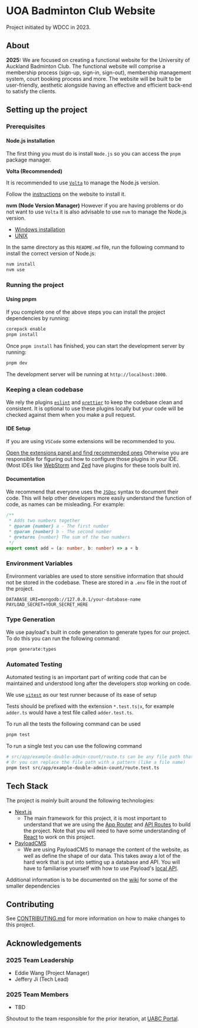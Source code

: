 # UOA Badminton Club Website
Project initiated by WDCC in 2023.

## About

**2025:** We are focused on creating a functional website for the University of Auckland Badminton Club. The functional website will comprise a membership process (sign-up, sign-in, sign-out), membership management system, court booking process and more. The website will be built to be user-friendly, aesthetic alongside having an effective and efficient back-end to satisfy the clients.

## Setting up the project

### Prerequisites

#### Node.js installation

The first thing you must do is install `Node.js` so you can access the `pnpm` package manager.

**Volta (Recommended)**

It is recommended to use [`Volta`](https://volta.sh/) to manage the Node.js version.

Follow the [instructions](https://docs.volta.sh/guide/getting-started) on the website to install it.

**nvm (Node Version Manager)**
However if you are having problems or do not want to use `Volta` it is also advisable to use `nvm` to manage the Node.js
version.

- [Windows installation](https://github.com/coreybutler/nvm-windows/releases)
- [UNIX](https://github.com/nvm-sh/nvm?tab=readme-ov-file#installing-and-updating)

In the same directory as this `README.md` file, run the following command to install the correct version of Node.js:

```bash
nvm install
nvm use
```

### Running the project

#### Using pnpm

If you complete one of the above steps you can install the project dependencies by running:

```bash
corepack enable
pnpm install
```

Once `pnpm install` has finished, you can start the development server by running:

```bash
pnpm dev
```

The development server will be running at `http://localhost:3000`.

### Keeping a clean codebase

We rely the plugins [`eslint`](https://eslint.org/docs/latest/) and [`prettier`](https://prettier.io/docs/) to keep
the codebase clean and consistent. It is optional to use these plugins locally but your code will be checked against
them when you make a pull request.

#### IDE Setup

If you are using `VSCode` some extensions will be recommended to you.

[Open the extensions panel and find recommended ones](https://code.visualstudio.com/docs/configure/extensions/extension-marketplace)
Otherwise you are responsible for figuring out how to configure those plugins in your IDE. (Most IDEs
like [WebStorm](https://www.jetbrains.com/webstorm/) and [Zed](https://zed.dev/) have plugins for these tools built in).

#### Documentation

We recommend that everyone uses the [`JSDoc`](https://jsdoc.app/) syntax to document their code. This will help other
developers more easily understand the function of code, as names can be misleading. For example:

```ts
/**
 * Adds two numbers together
 * @param {number} a - The first number
 * @param {number} b - The second number
 * @returns {number} The sum of the two numbers
 */
export const add = (a: number, b: number) => a + b
```

### Environment Variables

Environment variables are used to store sensitive information that should not be stored in the codebase. These are stored in a `.env` file in the root of the project.

```
DATABASE_URI=mongodb://127.0.0.1/your-database-name
PAYLOAD_SECRET=YOUR_SECRET_HERE
```

### Type Generation

We use payload's built in code generation to generate types for our project. To do this you can run the following command:

```bash
pnpm generate:types
```

### Automated Testing

Automated testing is an important part of writing code that can be maintained and understood long after the developers
stop working on code.

We use [`vitest`](https://vitest.dev/guide/why.html) as our test runner because of its ease of setup

Tests should be prefixed with the extension `*.test.ts|x`, for example `adder.ts` would have a test file called
`adder.test.ts`.

To run all the tests the following command can be used

```bash
pnpm test
```

To run a single test you can use the following command

```bash
# src/app/example-double-admin-count/route.ts can be any file path that points to a test.
# Or you can replace the file path with a pattern (like a file name)
pnpm test src/app/example-double-admin-count/route.test.ts
```

## Tech Stack

The project is _mainly_ built around the following technologies:

- [Next.js](https://nextjs.org/)
    - The main framework for this project, it is most important to understand that we are using
      the [App Router](https://nextjs.org/docs/app)
      and [API Routes](https://nextjs.org/docs/app/building-your-application/routing/route-handlers) to build the
      project. Note that you will need to have some understanding of [React](https://react.dev/learn) to work on this
      project.
- [PayloadCMS](https://payloadcms.com/)
    - We are using PayloadCMS to manage the content of the website, as well as define the shape of our data. This takes
      away a lot of the hard work that is put into setting up a database and API. You will have to familiarise yourself
      with how to use Payload's [local API](https://payloadcms.com/docs/local-api/overview).

Additional information is to be documented on the [wiki](https://github.com/UoaWDCC/uabc-web/wiki) for some of the
smaller dependencies

## Contributing

See [CONTRIBUTING.md](CONTRIBUTING.md) for more information on how to make changes to this project.

## Acknowledgements

### 2025 Team Leadership
- Eddie Wang (Project Manager)
- Jeffery Ji (Tech Lead)

### 2025 Team Members
- TBD

Shoutout to the team responsible for the prior iteration, at [UABC Portal](https://github.com/UoaWDCC/uabc-portal).
